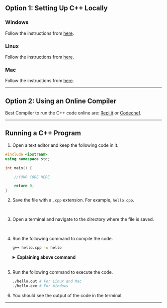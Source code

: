 ## Option 1: Setting Up C++ Locally

### Windows

Follow the instructions from [here](https://www.youtube.com/watch?v=MNJ7aYHCMCo).

### Linux

Follow the instructions from [here](https://www.youtube.com/watch?v=sTzw1uQubUQ).

### Mac

Follow the instructions from [here](https://www.youtube.com/watch?v=v2_Pth8MrKA).

---

## Option 2: Using an Online Compiler

Best Compiler to run the C++ code online are: [Repl.it](https://repl.it/) or [Codechef](https://www.codechef.com/ide).

---

## Running a C++ Program

1. Open a text editor and keep the following code in it.

```cpp
#include <iostream>
using namespace std;

int main() {

    //YOUR CODE HERE

    return 0;
}
```

2. Save the file with a `.cpp` extension. For example, `hello.cpp`.

<br>

3. Open a terminal and navigate to the directory where the file is saved.

<br>

4. Run the following command to compile the code.

   ```bash
   g++ hello.cpp -o hello
   ```

   <details>
   <summary><b>Explaining above command</b></summary>

   The above command creates an executable file named `hello` from the `hello.cpp` file. Here is what each part of the command does:

   - `g++` is the compiler used to compile C++ code.
   - `-o` is an option that specifies the name of the output file.
   - `hello` is the name of the output file.

   </details>

   <br>

5. Run the following command to execute the code.

   ```bash
   ./hello.out # For Linux and Mac
   ./hello.exe # For Windows
   ```

6. You should see the output of the code in the terminal.

---
